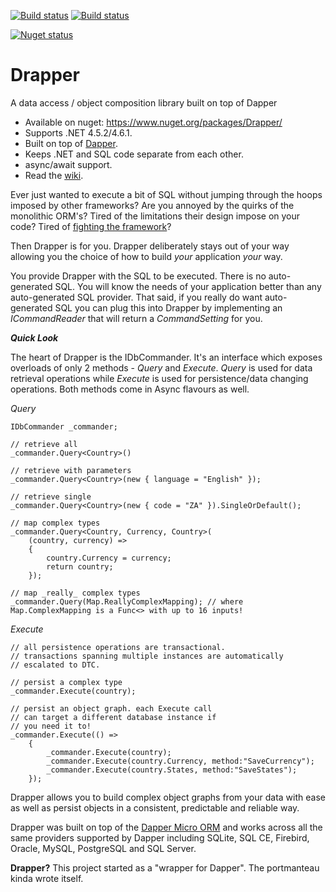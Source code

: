 [![Build status](https://ci.appveyor.com/api/projects/status/u0jfhnuc0jm348xj?svg=true)](https://ci.appveyor.com/project/sextondjc/drapper)
[![Build status](https://travis-ci.org/sextondjc/Drapper.svg?branch=master)](https://travis-ci.org/sextondjc/Drapper)

[![Nuget status](https://buildstats.info/nuget/drapper)](https://www.nuget.org/packages/Drapper.Validation/)

# Drapper
A data access / object composition library built on top of Dapper


* Available on nuget: https://www.nuget.org/packages/Drapper/
* Supports .NET 4.5.2/4.6.1.
* Built on top of [Dapper](https://github.com/StackExchange/dapper-dot-net).
* Keeps .NET and SQL code separate from each other.
* async/await support.
* Read the [wiki](https://github.com/sextondjc/Drapper/wiki).

Ever just wanted to execute a bit of SQL without jumping through the hoops imposed by other frameworks? Are you annoyed by the quirks of the monolithic ORM's? Tired of the limitations their design impose on your code? Tired of [fighting the framework](https://www.epiphanysearch.co.uk/news/2012/dont-fight-the-framework/)?

Then Drapper is for you. Drapper deliberately stays out of your way allowing you the choice of how to build _your_ application _your_ way. 

You provide Drapper with the SQL to be executed. There is no auto-generated SQL. You will know the needs of your application better than any auto-generated SQL provider. That said, if you really do want auto-generated SQL you can plug this into Drapper by implementing an _ICommandReader_ that will return a _CommandSetting_ for you.



***Quick Look***

The heart of Drapper is the IDbCommander. It's an interface which exposes overloads of only 2 methods - _Query_ and _Execute_. _Query_ is used for data retrieval operations while _Execute_ is used for persistence/data changing operations. Both methods come in Async flavours as well. 

_Query_
```
IDbCommander _commander;

// retrieve all
_commander.Query<Country>()

// retrieve with parameters
_commander.Query<Country>(new { language = "English" });

// retrieve single
_commander.Query<Country>(new { code = "ZA" }).SingleOrDefault();

// map complex types
_commander.Query<Country, Currency, Country>(
    (country, currency) => 
    { 
        country.Currency = currency; 
        return country; 
    });

// map _really_ complex types
_commander.Query(Map.ReallyComplexMapping); // where Map.ComplexMapping is a Func<> with up to 16 inputs!

```
_Execute_
```
// all persistence operations are transactional. 
// transactions spanning multiple instances are automatically
// escalated to DTC. 

// persist a complex type
_commander.Execute(country);

// persist an object graph. each Execute call
// can target a different database instance if 
// you need it to! 
_commander.Execute(() => 
    {
        _commander.Execute(country);
        _commander.Execute(country.Currency, method:"SaveCurrency");
        _commander.Execute(country.States, method:"SaveStates");
    });
```

Drapper allows you to build complex object graphs from your data with ease as well as persist objects in a consistent, predictable and reliable way. 

Drapper was built on top of the [Dapper Micro ORM](https://github.com/StackExchange/dapper-dot-net) and works across all the same providers supported by Dapper including SQLite, SQL CE, Firebird, Oracle, MySQL, PostgreSQL and SQL Server. 

**Drapper?**
This project started as a "wrapper for Dapper". The portmanteau kinda wrote itself. 
